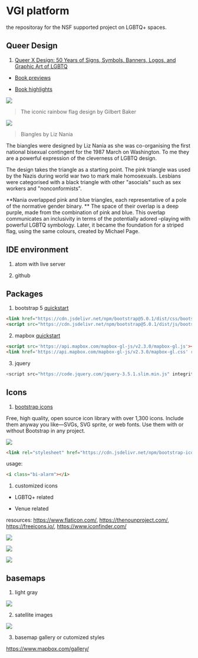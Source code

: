 # VGI platform

the repositoray for the NSF supported project on LGBTQ+ spaces.

## Queer Design

 1. [Queer X Design: 50 Years of Signs, Symbols, Banners, Logos, and Graphic Art of LGBTQ](https://www.amazon.com/Queer-Design-Symbols-Banners-Graphic/dp/0762467851)

- [Book previews](https://www.google.com/books/edition/Queer_X_Design/frduDwAAQBAJ?hl=en&gbpv=0)

- [Book highlights](https://www.dezeen.com/2019/10/23/queer-design-andrew-campbell-50-years-lgbt-graphic-design/)

![](https://static.dezeen.com/uploads/2019/10/queer-by-design-andrew-campbell-queer-graphic-design_dezeen_2364_col_hero.jpg)

>The iconic rainbow flag design by Gilbert Baker

![](https://static.dezeen.com/uploads/2019/10/queer-by-design-andrew-campbell-queer-graphic-design_dezeen_2364_col_156.jpg)

> Biangles by Liz Nania

The biangles were designed by Liz Nania as she was co-organising the first national bisexual contingent for the 1987 March on Washington. To me they are a powerful expression of the cleverness of LGBTQ design.

The design takes the triangle as a starting point. The pink triangle was used by the Nazis during world war two to mark male homosexuals. Lesbians were categorised with a black triangle with other "asocials" such as sex workers and "nonconformists".

**Nania overlapped pink and blue triangles, each representative of a pole of the normative gender binary. ** The space of their overlap is a deep purple, made from the combination of pink and blue. This overlap communicates an inclusivity in terms of the potentially adored –playing with powerful LGBTQ symbology. Later, it became the foundation for a striped flag, using the same colours, created by Michael Page.


## IDE environment

1. atom with live server

2. github

## Packages

1. bootstrap 5
  [quickstart](https://getbootstrap.com/docs/5.0/getting-started/introduction/)

```html
<link href="https://cdn.jsdelivr.net/npm/bootstrap@5.0.1/dist/css/bootstrap.min.css" rel="stylesheet" integrity="sha384-+0n0xVW2eSR5OomGNYDnhzAbDsOXxcvSN1TPprVMTNDbiYZCxYbOOl7+AMvyTG2x" crossorigin="anonymous">
<script src="https://cdn.jsdelivr.net/npm/bootstrap@5.0.1/dist/js/bootstrap.bundle.min.js" integrity="sha384-gtEjrD/SeCtmISkJkNUaaKMoLD0//ElJ19smozuHV6z3Iehds+3Ulb9Bn9Plx0x4" crossorigin="anonymous"></script>
```

2. mapbox
  [quickstart](https://docs.mapbox.com/mapbox-gl-js/api/)


```html
<script src='https://api.mapbox.com/mapbox-gl-js/v2.3.0/mapbox-gl.js'></script>
<link href='https://api.mapbox.com/mapbox-gl-js/v2.3.0/mapbox-gl.css' rel='stylesheet' />
```

3. jquery

```js
<script src="https://code.jquery.com/jquery-3.5.1.slim.min.js" integrity="sha384-DfXdz2htPH0lsSSs5nCTpuj/zy4C+OGpamoFVy38MVBnE+IbbVYUew+OrCXaRkfj" crossorigin="anonymous"></script>
```

## Icons

1. [bootstrap icons](https://icons.getbootstrap.com/)

Free, high quality, open source icon library with over 1,300 icons. Include them anyway you like—SVGs, SVG sprite, or web fonts. Use them with or without Bootstrap in any project.

![](https://getbootstrap.com/docs/4.5/assets/img/bootstrap-icons.png)

```html
<link rel="stylesheet" href="https://cdn.jsdelivr.net/npm/bootstrap-icons@1.5.0/font/bootstrap-icons.css">
```

usage:

```html
<i class="bi-alarm"></i>
```

1. customized icons

  - LGBTQ+ related

  - Venue related

  resources: https://www.flaticon.com/, https://thenounproject.com/, https://freeicons.io/, https://www.iconfinder.com/

![](https://as2.ftcdn.net/jpg/02/62/99/13/500_F_262991379_rHiVf9ptHrpUYS9bEbJgJMURcYA0kCbS.jpg)

![](https://media.istockphoto.com/vectors/set-of-cartoon-lgbt-icons-isolated-illustration-vector-id1203378637)

![](https://s3.envato.com/files/310148551/Pride-LGBT-GraphicRiver%20Icons.jpg)

## basemaps

1. light gray

![](https://assets.website-files.com/5e83362767d71ffd59a0c8a9/5ea012c7779fa2ca49008383_ipad-map.png)

2. satellite images

![](https://assets.website-files.com/5e83362767d71ffd59a0c8a9/6025417270820571127804d8_ipad-map.png)

3. basemap gallery or cutomized styles

https://www.mapbox.com/gallery/
